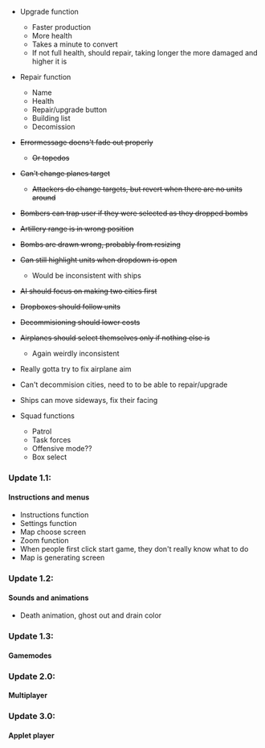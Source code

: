 - Upgrade function
	- Faster production
	- More health
	- Takes a minute to convert
	- If not full health, should repair, taking longer the more damaged and higher it is
- Repair function
	- Name
	- Health
	- Repair/upgrade button
	- Building list
	- Decomission
- ~~Errormessage doens't fade out properly~~
	- ~~Or topedos~~
- ~~Can't change planes target~~
	- ~~Attackers do change targets, but revert when there are no units around~~
- ~~Bombers can trap user if they were selected as they dropped bombs~~
- ~~Artillery range is in wrong position~~
- ~~Bombs are drawn wrong, probably from resizing~~
- ~~Can still highlight units when dropdown is open~~
	- Would be inconsistent with ships
- ~~AI should focus on making two cities first~~
- ~~Dropboxes should follow units~~
- ~~Decommisioning should lower costs~~
- ~~Airplanes should select themselves only if nothing else is~~
	- Again weirdly inconsistent
- Really gotta try to fix airplane aim
- Can't decommision cities, need to to be able to repair/upgrade
- Ships can move sideways, fix their facing

- Squad functions
	- Patrol
	- Task forces
	- Offensive mode??
	- Box select

### Update 1.1:
#### Instructions and menus
- Instructions function
- Settings function
- Map choose screen
- Zoom function
- When people first click start game, they don't really know what to do
- Map is generating screen

### Update 1.2:
#### Sounds and animations
- Death animation, ghost out and drain color

### Update 1.3:
#### Gamemodes

### Update 2.0:
#### Multiplayer

### Update 3.0:
#### Applet player
